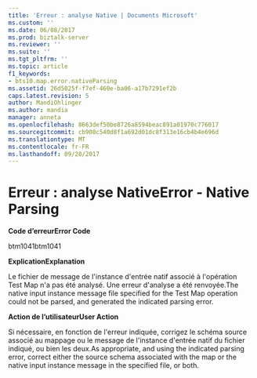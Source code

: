 ```yaml
---
title: 'Erreur : analyse Native | Documents Microsoft'
ms.custom: ''
ms.date: 06/08/2017
ms.prod: biztalk-server
ms.reviewer: ''
ms.suite: ''
ms.tgt_pltfrm: ''
ms.topic: article
f1_keywords:
- bts10.map.error.nativeParsing
ms.assetid: 26d5025f-f7ef-460e-ba06-a17b7291ef2b
caps.latest.revision: 5
author: MandiOhlinger
ms.author: mandia
manager: anneta
ms.openlocfilehash: 8663def50be8726a8594beac891a01970c776017
ms.sourcegitcommit: cb908c540d8f1a692d01dc8f313e16cb4b4e696d
ms.translationtype: MT
ms.contentlocale: fr-FR
ms.lasthandoff: 09/20/2017
---
```

# <a name="error---native-parsing"></a><span data-ttu-id="d7284-102">Erreur : analyse Native</span><span class="sxs-lookup"><span data-stu-id="d7284-102">Error - Native Parsing</span></span>
<span data-ttu-id="d7284-103">**Code d’erreur**</span><span class="sxs-lookup"><span data-stu-id="d7284-103">**Error Code**</span></span>  
  
 <span data-ttu-id="d7284-104">btm1041</span><span class="sxs-lookup"><span data-stu-id="d7284-104">btm1041</span></span>  
  
 <span data-ttu-id="d7284-105">**Explication**</span><span class="sxs-lookup"><span data-stu-id="d7284-105">**Explanation**</span></span>  
  
 <span data-ttu-id="d7284-106">Le fichier de message de l'instance d'entrée natif associé à l'opération Test Map n'a pas été analysé. Une erreur d'analyse a été renvoyée.</span><span class="sxs-lookup"><span data-stu-id="d7284-106">The native input instance message file specified for the Test Map operation could not be parsed, and generated the indicated parsing error.</span></span>  
  
 <span data-ttu-id="d7284-107">**Action de l’utilisateur**</span><span class="sxs-lookup"><span data-stu-id="d7284-107">**User Action**</span></span>  
  
 <span data-ttu-id="d7284-108">Si nécessaire, en fonction de l'erreur indiquée, corrigez le schéma source associé au mappage ou le message de l'instance d'entrée natif du fichier indiqué, ou bien les deux.</span><span class="sxs-lookup"><span data-stu-id="d7284-108">As appropriate, and using the indicated parsing error, correct either the source schema associated with the map or the native input instance message in the specified file, or both.</span></span>
